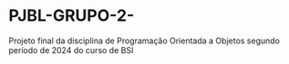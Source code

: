 # PJBL-GRUPO-2-
Projeto final da disciplina de Programação Orientada a Objetos segundo período de 2024 do curso de BSI
